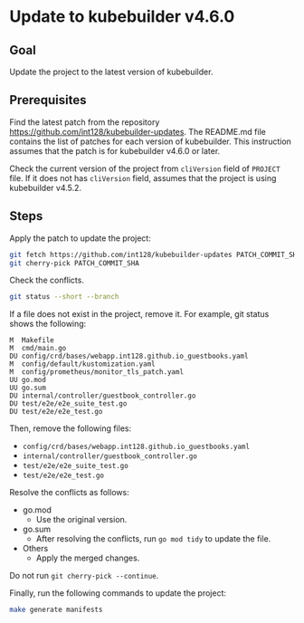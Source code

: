 # Update to kubebuilder v4.6.0

## Goal

Update the project to the latest version of kubebuilder.

## Prerequisites

Find the latest patch from the repository https://github.com/int128/kubebuilder-updates.
The README.md file contains the list of patches for each version of kubebuilder.
This instruction assumes that the patch is for kubebuilder v4.6.0 or later.

Check the current version of the project from `cliVersion` field of `PROJECT` file.
If it does not has `cliVersion` field, assumes that the project is using kubebuilder v4.5.2.

## Steps

Apply the patch to update the project:

```bash
git fetch https://github.com/int128/kubebuilder-updates PATCH_COMMIT_SHA
git cherry-pick PATCH_COMMIT_SHA
```

Check the conflicts.

```bash
git status --short --branch
```

If a file does not exist in the project, remove it.
For example, git status shows the following:

```
M  Makefile
M  cmd/main.go
DU config/crd/bases/webapp.int128.github.io_guestbooks.yaml
M  config/default/kustomization.yaml
M  config/prometheus/monitor_tls_patch.yaml
UU go.mod
UU go.sum
DU internal/controller/guestbook_controller.go
DU test/e2e/e2e_suite_test.go
DU test/e2e/e2e_test.go
```

Then, remove the following files:

- `config/crd/bases/webapp.int128.github.io_guestbooks.yaml`
- `internal/controller/guestbook_controller.go`
- `test/e2e/e2e_suite_test.go`
- `test/e2e/e2e_test.go`

Resolve the conflicts as follows:

- go.mod
  - Use the original version.
- go.sum
  - After resolving the conflicts, run `go mod tidy` to update the file.
- Others
  - Apply the merged changes.

Do not run `git cherry-pick --continue`.

Finally, run the following commands to update the project:

```bash
make generate manifests
```
